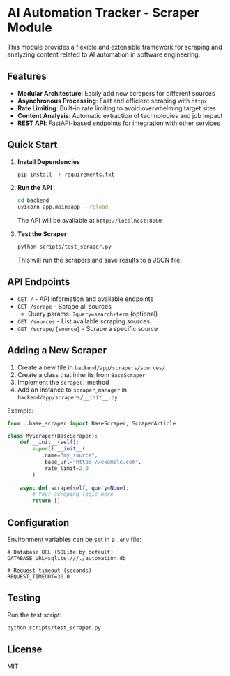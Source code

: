 # AI Automation Tracker - Scraper Module

This module provides a flexible and extensible framework for scraping and analyzing content related to AI automation in software engineering.

## Features

- **Modular Architecture**: Easily add new scrapers for different sources
- **Asynchronous Processing**: Fast and efficient scraping with `httpx`
- **Rate Limiting**: Built-in rate limiting to avoid overwhelming target sites
- **Content Analysis**: Automatic extraction of technologies and job impact
- **REST API**: FastAPI-based endpoints for integration with other services

## Quick Start

1. **Install Dependencies**
   ```bash
   pip install -r requirements.txt
   ```

2. **Run the API**
   ```bash
   cd backend
   uvicorn app.main:app --reload
   ```
   The API will be available at `http://localhost:8000`

3. **Test the Scraper**
   ```bash
   python scripts/test_scraper.py
   ```
   This will run the scrapers and save results to a JSON file.

## API Endpoints

- `GET /` - API information and available endpoints
- `GET /scrape` - Scrape all sources
  - Query params: `?query=search+term` (optional)
- `GET /sources` - List available scraping sources
- `GET /scrape/{source}` - Scrape a specific source

## Adding a New Scraper

1. Create a new file in `backend/app/scrapers/sources/`
2. Create a class that inherits from `BaseScraper`
3. Implement the `scrape()` method
4. Add an instance to `scraper_manager` in `backend/app/scrapers/__init__.py`

Example:

```python
from ..base_scraper import BaseScraper, ScrapedArticle

class MyScraper(BaseScraper):
    def __init__(self):
        super().__init__(
            name="my_source",
            base_url="https://example.com",
            rate_limit=2.0
        )
    
    async def scrape(self, query=None):
        # Your scraping logic here
        return []
```

## Configuration

Environment variables can be set in a `.env` file:

```
# Database URL (SQLite by default)
DATABASE_URL=sqlite:///./automation.db

# Request timeout (seconds)
REQUEST_TIMEOUT=30.0
```

## Testing

Run the test script:

```bash
python scripts/test_scraper.py
```

## License

MIT
